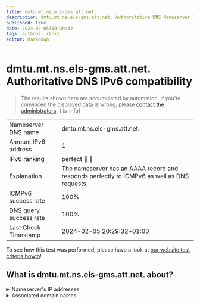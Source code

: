 ```yaml
---
title: dmtu.mt.ns.els-gms.att.net.
description: dmtu.mt.ns.els-gms.att.net. Authoritative DNS Nameserver IPv6 compatibility
published: true
date: 2024-02-05T19:29:32
tags: authdns, rank1
editor: markdown
---
```


# dmtu.mt.ns.els-gms.att.net. Authoritative DNS IPv6 compatibility

> The results shown here are accumulated by automation. If you're convinced the displayed data is wrong, please [contact the administrators](/howto/chat). 
{.is-info}




|   |   |
| - | - |
| Nameserver DNS name | dmtu.mt.ns.els-gms.att.net.
| Amount IPv6 address | 1
| IPv6 ranking | perfect :1st_place_medal: [🔗](/howto/ranking) |
| Explanation | The nameserver has an AAAA record and responds perfectly to ICMPv6 as well as DNS requests. |
| ICMPv6 success rate | 100%|
| DNS query success rate | 100% |
| Last Check Timestamp | 2024-02-05 20:29:32+01:00 |

To see how this test was performed, please have a look at [our website test criteria howto](/howto/testcriteria/authdns)!


## What is dmtu.mt.ns.els-gms.att.net. about?




<details>
<summary>Nameserver's IP addresses</summary>

2001:1890:1ff:9f1:99:99:99:134

</details>



<details>
<summary>Associated domain names</summary>

www.merck.com

</details>
